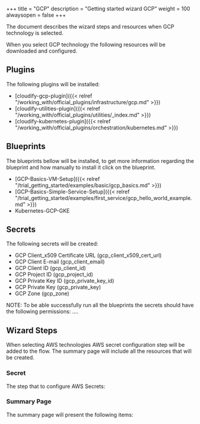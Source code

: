 +++
title = "GCP"
description = "Getting started wizard GCP"
weight = 100
alwaysopen = false
+++

The document describes the wizard steps and resources when GCP technology is selected.

When you select GCP technology the following resources will be downloaded and configured.

## Plugins

The following plugins will be installed:

* [cloudify-gcp-plugin]({{< relref "/working_with/official_plugins/infrastructure/gcp.md" >}})
* [cloudify-utilities-plugin]({{< relref "/working_with/official_plugins/utilities/_index.md" >}})
* [cloudify-kubernetes-plugin]({{< relref "/working_with/official_plugins/orchestration/kubernetes.md" >}})


## Blueprints

The blueprints bellow will be installed, to get more information regarding the blueprint and how manually to install it click on the blueprint.

* [GCP-Basics-VM-Setup]({{< relref "/trial_getting_started/examples/basic/gcp_basics.md" >}})
* [GCP-Basics-Simple-Service-Setup]({{< relref "/trial_getting_started/examples/first_service/gcp_hello_world_example.md" >}})
* Kubernetes-GCP-GKE

## Secrets

The following secrets will be created:

* GCP Client_x509 Certificate URL (gcp_client_x509_cert_url)
* GCP Client E-mail (gcp_client_email)
* GCP Client ID (gcp_client_id)
* GCP Project ID (gcp_project_id)
* GCP Private Key ID (gcp_private_key_id)
* GCP Private Key (gcp_private_key)
* GCP Zone (gcp_zone)

NOTE: To be able successfully run all the blueprints the secrets should have the following permissions:
....

## Wizard Steps

When selecting AWS technologies AWS secret configuration step will be added to the flow. The summary page will include all the resources that will be created.
 
### Secret

The step that to configure AWS Secrets:


### Summary Page

The summary page will present the following items:
